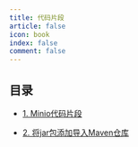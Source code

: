 ```yaml
---
title: 代码片段
article: false
icon: book
index: false
comment: false
---
```


## 目录

- [1. Minio代码片段](minio.md)

- [2. 将jar包添加导入Maven仓库](maven.md)
